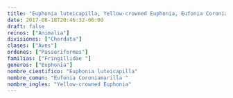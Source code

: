 ```yaml
---
title: "Euphonia luteicapilla, Yellow-crowned Euphonia, Eufonia Coroniamarilla "
date: 2017-08-18T20:46:32-06:00
draft: false
reinos: ["Animalia"]
divisiones: ["Chordata"]
clases: ["Aves"]
ordenes: ["Passeriformes"]
familias: ["Fringillidae "]
generos: ["Euphonia"]
nombre_cientifico: "Euphonia luteicapilla"
nombre_comun: "Eufonia Coroniamarilla "
nombre_ingles: "Yellow-crowned Euphonia"
---
```

